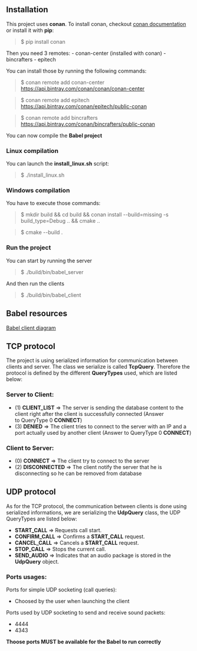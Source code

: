 
## Installation

This project uses **conan**.
To install conan, checkout [conan documentation](https://docs.conan.io/en/1.7/installation.html)
or install it with **pip**:
>$ pip install conan

Then you need 3 remotes:
	- conan-center (installed with conan)
	- bincrafters
	- epitech

You can install those by running the following commands:
>$ conan remote add conan-center https://api.bintray.com/conan/conan/conan-center 

>$ conan remote add epitech https://api.bintray.com/conan/epitech/public-conan

>$ conan remote add bincrafters https://api.bintray.com/conan/bincrafters/public-conan 

You can now compile the **Babel project**

### Linux compilation
You can launch the **install_linux.sh** script:
>$ ./install_linux.sh 

### Windows compilation
You have to execute those commands:
>$ mkdir build && cd build && conan install --build=missing -s build_type=Debug .. && cmake ..

>$ cmake --build .

### Run the project
You can start by running the server
>$ ./build/bin/babel_server

And then run the clients
>$ ./build/bin/babel_client

## Babel resources
[Babel client diagram](https://github.com/EpitechIT2020/B-CPP-500-LIL-5-1-babel-thomas.crombez/blob/master/doc/babel_UML.pdf)

## TCP protocol
The project is using serialized information for communication between clients and server. The class we serialize is called **TcpQuery**. Therefore the protocol is defined by the different **QueryTypes** used, which are listed below:

### Server to Client:
 - (1) **CLIENT_LIST** => The server is sending the database content to the
   client right after the client is successfully connected    (Answer   
   to QueryType 0 **CONNECT**)
  - (3) **DENIED** => The client tries to connect to the server with an IP and a port actually used by another client (Answer to QueryType    0    **CONNECT**)
 ### Client to Server:
  - (0) **CONNECT** => The client try to connect to the server
  - (2) **DISCONNECTED** => The client notify the server that he is disconnecting so he can be removed from database

## UDP protocol
As for the TCP protocol, the communication between clients is done using serialized informations, we are serializing the **UdpQuery** class, the UDP QueryTypes are listed below:

- **START_CALL** => Requests call start.
- **CONFIRM_CALL** => Confirms a **START_CALL** request.
- **CANCEL_CALL** => Cancels a **START_CALL** request.
- **STOP_CALL** => Stops the current call.
- **SEND_AUDIO** => Indicates that an audio package is stored in the **UdpQuery** object.

### Ports usages:
Ports for simple UDP socketing (call queries):
- Choosed by the user when launching the client

Ports used by UDP socketing to send and receive sound packets:
- 4444
- 4343

**Thoose ports MUST be available for the Babel to run correctly**
